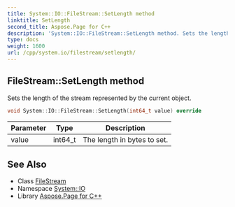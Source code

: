 ```yaml
---
title: System::IO::FileStream::SetLength method
linktitle: SetLength
second_title: Aspose.Page for C++
description: 'System::IO::FileStream::SetLength method. Sets the length of the stream represented by the current object in C++.'
type: docs
weight: 1600
url: /cpp/system.io/filestream/setlength/
---
```

## FileStream::SetLength method


Sets the length of the stream represented by the current object.

```cpp
void System::IO::FileStream::SetLength(int64_t value) override
```


| Parameter | Type | Description |
| --- | --- | --- |
| value | int64_t | The length in bytes to set. |

## See Also

* Class [FileStream](../)
* Namespace [System::IO](../../)
* Library [Aspose.Page for C++](../../../)
